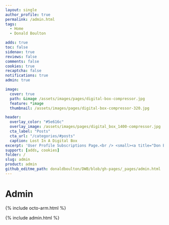 ```yaml
---
layout: single
author_profile: true
permalink: /admin.html
tags:
  - Home
  - Donald Boulton

adds: true
toc: false
sidenav: true
reviews: false
comments: false
cookies: true
recaptcha: false
notifications: true
admin: true

image:
  cover: true
  path: &image /assets/images/pages/digital-box-compressor.jpg
  feature: *image
  thumbnail: /assets/images/pages/digital-box-compressor-320.jpg

header:
  overlay_color: "#5e616c"
  overlay_image: /assets/images/pages/digital_box_1400-compressor.jpg
  cta_label: "Posts"
  cta_url: "/categories/#posts"
  caption: Lost In A Digital Box
excerpt: 'User Profile Subscriptions Page.<br /> <small><a title="Don Boulton" href="https://donboulton.com">Jekyll Node Netlify CMS & React Webpack Identity Build</a></small><br /><br /> {::nomarkdown}<iframe title="Github" style="display: inline-block;" src="https://ghbtns.com/github-btn.html?user=donaldboulton&repo=DWB&type=star&count=true&size=large" frameborder="0" scrolling="0" width="160px" height="30px"></iframe> <iframe title="Fork" style="display: inline-block;" src="https://ghbtns.com/github-btn.html?user=donaldboulton&repo=DWB&type=fork&count=true&size=large" frameborder="0" scrolling="0" width="158px" height="30px"></iframe>{:/nomarkdown}'
support: [adds, cookies]
folder: /
slug: admin
product: admin
github_editme_path: donaldboulton/DWB/blob/gh-pages/_pages/admin.html
---
```

# Admin

{% include octo-arm.html %}

{% include admin.html %}